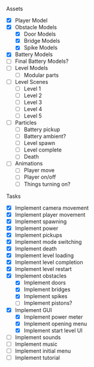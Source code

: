 Assets
* [x] Player Model
* [x] Obstacle Models
	* [x] Door Models
	* [x] Bridge Models
	* [x] Spike Models
* [x] Battery Models
* [ ] Final Battery Models?
* [ ] Level Models
	* [ ] Modular parts
* [ ] Level Scenes
	* [ ] Level 1
	* [ ] Level 2
	* [ ] Level 3
	* [ ] Level 4
	* [ ] Level 5
* [ ] Particles
	* [ ] Battery pickup
	* [ ] Battery ambient?
	* [ ] Level spawn
	* [ ] Level complete
	* [ ] Death
* [ ] Animations
	* [ ] Player move
	* [ ] Player on/off
	* [ ] Things turning on?

Tasks
* [x] Implement camera movement
* [x] Implement player movement
* [x] Implement spawning
* [x] Implement power
* [x] Implement pickups
* [x] Implement mode switching
* [x] Implement death
* [x] Implement level loading
* [x] Implement level completion
* [x] Implement level restart
* [x] Implement obstacles
	* [x] Implement doors
	* [x] Implement bridges
	* [x] Implement spikes
	* [ ] Implement pistons?
* [x] Implement GUI
	* [x] Implement power meter
	* [x] Implement opening menu
	* [x] Implement start level UI
* [ ] Implement sounds
* [ ] Implement music
* [ ] Implement initial menu
* [ ] Implement tutorial
